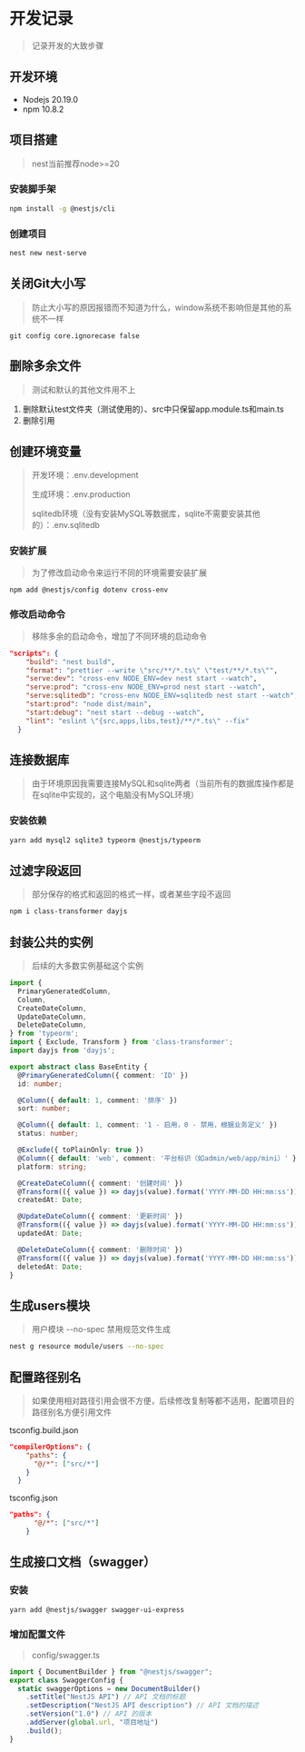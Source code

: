# 开发记录

> 记录开发的大致步骤





## 开发环境

- Nodejs 20.19.0
- npm 10.8.2



## 项目搭建

> nest当前推荐node>=20



### 安装脚手架

```bash
npm install -g @nestjs/cli
```



### 创建项目

```bash
nest new nest-serve
```



## 关闭Git大小写

> 防止大小写的原因报错而不知道为什么，window系统不影响但是其他的系统不一样

```
git config core.ignorecase false
```





## 删除多余文件

> 测试和默认的其他文件用不上

1. 删除默认test文件夹（测试使用的）、src中只保留app.module.ts和main.ts
2. 删除引用





## 创建环境变量

> 开发环境：.env.development
>
> 生成环境：.env.production
>
> sqlitedb环境（没有安装MySQL等数据库，sqlite不需要安装其他的）：.env.sqlitedb



### 安装扩展

> 为了修改启动命令来运行不同的环境需要安装扩展

```bash
npm add @nestjs/config dotenv cross-env 
```



### 修改启动命令

> 移除多余的启动命令，增加了不同环境的启动命令

```json
"scripts": {
    "build": "nest build",
    "format": "prettier --write \"src/**/*.ts\" \"test/**/*.ts\"",
    "serve:dev": "cross-env NODE_ENV=dev nest start --watch",
    "serve:prod": "cross-env NODE_ENV=prod nest start --watch",
    "serve:sqlitedb": "cross-env NODE_ENV=sqlitedb nest start --watch",
    "start:prod": "node dist/main",
    "start:debug": "nest start --debug --watch",
    "lint": "eslint \"{src,apps,libs,test}/**/*.ts\" --fix"
  }
```





## 连接数据库

> 由于环境原因我需要连接MySQL和sqlite两者（当前所有的数据库操作都是在sqlite中实现的，这个电脑没有MySQL环境）

### 安装依赖

```bash
yarn add mysql2 sqlite3 typeorm @nestjs/typeorm
```



## 过滤字段返回

> 部分保存的格式和返回的格式一样，或者某些字段不返回

```bash
npm i class-transformer dayjs
```



## 封装公共的实例

> 后续的大多数实例基础这个实例

```typescript
import {
  PrimaryGeneratedColumn,
  Column,
  CreateDateColumn,
  UpdateDateColumn,
  DeleteDateColumn,
} from 'typeorm';
import { Exclude, Transform } from 'class-transformer';
import dayjs from 'dayjs';

export abstract class BaseEntity {
  @PrimaryGeneratedColumn({ comment: 'ID' })
  id: number;

  @Column({ default: 1, comment: '排序' })
  sort: number;

  @Column({ default: 1, comment: '1 - 启用，0 - 禁用，根据业务定义' })
  status: number;

  @Exclude({ toPlainOnly: true })
  @Column({ default: 'web', comment: '平台标识（如admin/web/app/mini）' })
  platform: string;

  @CreateDateColumn({ comment: '创建时间' })
  @Transform(({ value }) => dayjs(value).format('YYYY-MM-DD HH:mm:ss'))
  createdAt: Date;

  @UpdateDateColumn({ comment: '更新时间' })
  @Transform(({ value }) => dayjs(value).format('YYYY-MM-DD HH:mm:ss'))
  updatedAt: Date;

  @DeleteDateColumn({ comment: '删除时间' })
  @Transform(({ value }) => dayjs(value).format('YYYY-MM-DD HH:mm:ss'))
  deletedAt: Date;
}

```



## 生成users模块

> 用户模块  --no-spec 禁用规范文件生成

```bash
nest g resource module/users --no-spec
```



## 配置路径别名

> 如果使用相对路径引用会很不方便，后续修改复制等都不适用，配置项目的路径别名方便引用文件

tsconfig.build.json

```json
"compilerOptions": {
    "paths": {
      "@/*": ["src/*"]
    }
  }
```

tsconfig.json

```json
"paths": {
      "@/*": ["src/*"]
    }
```



## 生成接口文档（swagger）

### 安装

```bash
yarn add @nestjs/swagger swagger-ui-express
```



### 增加配置文件

> config/swagger.ts

```typescript
import { DocumentBuilder } from "@nestjs/swagger";
export class SwaggerConfig {
  static swaggerOptions = new DocumentBuilder()
    .setTitle("NestJS API") // API 文档的标题
    .setDescription("NestJS API description") // API 文档的描述
    .setVersion("1.0") // API 的版本
    .addServer(global.url, "项目地址")
    .build();
}
```

